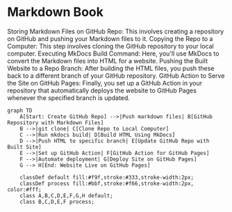 # Markdown Book

Storing Markdown Files on GitHub Repo: This involves creating a repository on GitHub and pushing your Markdown files to it.
Copying the Repo to a Computer: This step involves cloning the GitHub repository to your local computer.
Executing MkDocs Build Command: Here, you'll use MkDocs to convert the Markdown files into HTML for a website.
Pushing the Built Website to a Repo Branch: After building the HTML files, you push these back to a different branch of your GitHub repository.
GitHub Action to Serve the Site on GitHub Pages: Finally, you set up a GitHub Action in your repository that automatically deploys the website to GitHub Pages whenever the specified branch is updated.

```mermaid
graph TD
    A[Start: Create GitHub Repo] -->|Push markdown files| B[GitHub Repository with Markdown Files]
    B -->|git clone| C[Clone Repo to Local Computer]
    C -->|Run mkdocs build| D[Build HTML Using MkDocs]
    D -->|Push HTML to specific branch| E[Update GitHub Repo with Built Site]
    E -->|Set up GitHub Action| F[GitHub Action for GitHub Pages]
    F -->|Automate deployment| G[Deploy Site on GitHub Pages]
    G --> H[End: Website Live on GitHub Pages]

    classDef default fill:#f9f,stroke:#333,stroke-width:2px;
    classDef process fill:#bbf,stroke:#f66,stroke-width:2px, color:#fff;
    class A,B,C,D,E,F,G,H default;
    class B,C,D,E,F process;
```
